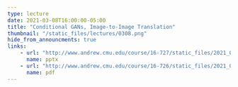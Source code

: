 ```yaml
---
type: lecture
date: 2021-03-08T16:00:00-05:00
title: "Conditional GANs, Image-to-Image Translation"
thumbnail: "/static_files/lectures/0308.png"
hide_from_announcments: true
links:
    - url: "http://www.andrew.cmu.edu/course/16-727/static_files/2021_03_10_cGANs_s_v2.pptx"
      name: pptx
    - url: "http://www.andrew.cmu.edu/course/16-726/static_files/2021_03_10_cGANs_s_v2.pdf"
      name: pdf
---
```

